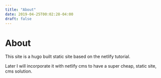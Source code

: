 ```yaml
---
title: "About"
date: 2019-04-25T00:02:28-04:00
draft: false
---
```


# About

This site is a hugo built static site based on the netlify tutorial.

Later I will incorporate it with netlify cms to have a super cheap, static site, cms solution.
